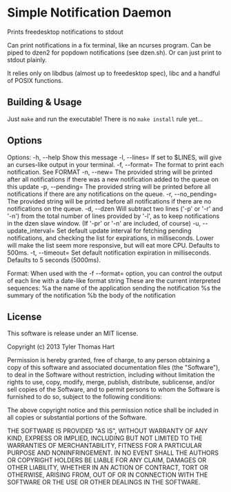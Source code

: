 Simple Notification Daemon
==========================
Prints freedesktop notifications to stdout

Can print notifications in a fix terminal, like an ncurses program.
Can be piped to dzen2 for popdown notifications (see dzen.sh).
Or can just print to stdout plainly.

It relies only on libdbus (almost up to freedesktop spec), libc
and a handful of POSIX functions.

Building & Usage
----------------
Just `make` and run the executable! There is no `make install` rule yet...


Options
-------
Options:
	-h, --help		Show this message
	-l, --lines=		If set to $LINES, will give an curses-like output in your terminal.
	-f, --format=		The format to print each notification. See FORMAT
	-n, --new=		The provided string will be printed after all notifications if there was a new notification added to the queue on this update
	-p, --pending=		The provided string will be printed before all notifications if there are any notifications on the queue.
	-r, --no_pending=	The provided string will be printed before all notifications if there are no notifications on the queue.
	-d, --dzen		Will subtract two lines ('-p' or '-r' and '-n') from the total number of lines provided by '-l', as to keep notifications in the dzen slave window. (If '-pr' or '-n' are included, of course)
	-u, --update_interval=	Set default update interval for fetching pending notifications, and checking the list for expirations, in milliseconds. Lower will make the list seem more responsive, but will eat more CPU. Defaults to 500ms.
	-t, --timeout=		Set default notification expiration in milliseconds. Defaults to 5 seconds (5000ms).

Format:
	When used with the -f --format= option, you can control the output of each line with a date-like format string
	These are the current interpreted sequences:
		%a	the name of the application sending the notification
		%s	the summary of the notification
		%b	the body of the notification

License
-------
This software is release under an MIT license.

Copyright (c) 2013 Tyler Thomas Hart

Permission is hereby granted, free of charge, to any person obtaining a copy of this software and associated documentation files (the "Software"), to deal in the Software without restriction, including without limitation the rights to use, copy, modify, merge, publish, distribute, sublicense, and/or sell copies of the Software, and to permit persons to whom the Software is furnished to do so, subject to the following conditions:

The above copyright notice and this permission notice shall be included in all copies or substantial portions of the Software.

THE SOFTWARE IS PROVIDED "AS IS", WITHOUT WARRANTY OF ANY KIND, EXPRESS OR IMPLIED, INCLUDING BUT NOT LIMITED TO THE WARRANTIES OF MERCHANTABILITY, FITNESS FOR A PARTICULAR PURPOSE AND NONINFRINGEMENT. IN NO EVENT SHALL THE AUTHORS OR COPYRIGHT HOLDERS BE LIABLE FOR ANY CLAIM, DAMAGES OR OTHER LIABILITY, WHETHER IN AN ACTION OF CONTRACT, TORT OR OTHERWISE, ARISING FROM, OUT OF OR IN CONNECTION WITH THE SOFTWARE OR THE USE OR OTHER DEALINGS IN THE SOFTWARE.

